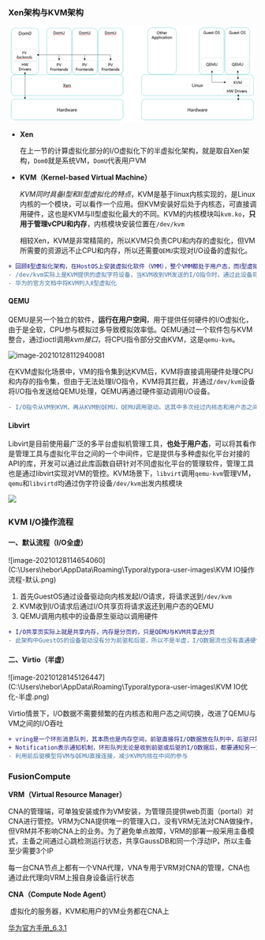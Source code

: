 ### Xen架构与KVM架构

![KVM&XEN架构图](https://github.com/Hebolinux/image/blob/main/cloud-compute/HCIA/KVM%20%26%20XEN/KVM%26XEN.png)

- **Xen**

  在上一节的计算虚拟化部分的I/O虚拟化下的半虚拟化架构，就是取自Xen架构，`Dom0`就是系统VM，`DomU`代表用户VM

- **KVM（Kernel-based Virtual Machine）**

  *KVM同时具备Ⅰ型和Ⅱ型虚拟化的特点*，KVM是基于linux内核实现的，是Linux内核的一个模块，可以看作一个应用。但KVM安装好后处于内核态，可直接调用硬件，这也是KVM与Ⅱ型虚拟化最大的不同。KVM的内核模块叫`kvm.ko`，**只用于管理vCPU和内存**，内核模块安装位置在`/dev/kvm`

  相较Xen，KVM是非常精简的，所以KVM只负责CPU和内存的虚拟化，但VM所需要的资源远不止CPU和内存，所以还需要`QEMU`实现对I/O设备的虚拟化。

```diff
+ 回顾Ⅱ型虚拟化架构，在HostOS上安装虚拟化软件（VMM），整个VMM都处于用户态，而Ⅰ型虚拟化架构中VMM处于内核态，且可以直接调用硬件
- /dev/kvm实际上是KVM提供的虚拟字符设备，当KVM收到VM发送的I/O指令时，通过此设备将I/O指令发送给QEMU
- 华为的官方文档中将KVM列入Ⅱ型虚拟化
```

#### QEMU

QEMU是另一个独立的软件，**运行在用户空间**，用于提供任何硬件的I/O虚拟化，由于是全软，CPU参与模拟过多导致模拟效率低。QEMU通过一个软件包与KVM整合，通过ioctl调用*kvm接口*，将CPU指令部分交由KVM，这是`qemu-kvm`。

![image-20210128112940081](C:\Users\hebor\AppData\Roaming\Typora\typora-user-images\qemu-kvm.png)

在KVM虚拟化场景中，VM的指令集到达KVM后，KVM将直接调用硬件处理CPU和内存的指令集，但由于无法处理I/O指令，KVM将其拦截，并通过`/dev/kvm`设备将I/O指令发送给QEMU处理，QEMU再通过硬件驱动调用I/O设备。

```diff
- I/O指令从VM到KVM，再从KVM到QEMU，QEMU调用驱动。这其中多次经过内核态和用户态之间的切换
```



#### Libvirt

Libvirt是目前使用最广泛的多平台虚拟机管理工具，**也处于用户态**，可以将其看作是管理工具与虚拟化平台之间的一个中间件，它是提供与多种虚拟化平台对接的API的库，开发可以通过此库函数自研针对不同虚拟化平台的管理软件，管理工具也是通过libvirt实现对VM的管控。KVM场景下，`libvirt`调用`qemu-kvm`管理VM，`qemu`和`libvirtd`均通过伪字符设备`/dev/kvm`出发内核模块

![](C:\Users\hebor\AppData\Roaming\Typora\typora-user-images\libvirt.png)



### KVM I/O操作流程

#### 一、默认流程（I/O全虚）

![image-20210128114654060](C:\Users\hebor\AppData\Roaming\Typora\typora-user-images\KVM IO操作流程-默认.png)

1. 首先GuestOS通过设备驱动向内核发起I/O请求，将请求送到`/dev/kvm`
2. KVM收到I/O请求后通过I/O共享页将请求返还到用户态的QEMU
3. QEMU调用内核中的设备原生驱动以调用硬件

```diff
+ I/O共享页实际上就是共享内存，内存是分页的，只是QEMU与KVM共享此分页
- 此架构中GuestOS的设备驱动没有分为前驱和后驱，所以不是半虚，I/O数据流也没有直通硬件，所以也不是硬虚
```



#### 二、Virtio（半虚）

![image-20210128145126447](C:\Users\hebor\AppData\Roaming\Typora\typora-user-images\KVM IO优化-半虚.png)

Virtio情景下，I/O数据不需要频繁的在内核态和用户态之间切换，改进了QEMU与VM之间的I/O吞吐

```diff
+ vring是一个环形消息队列，其本质也是内存空间，前驱直接将I/O数据放在队列中，后驱只需要读取指令，反之亦然
+ Notification表示通知机制，环形队列无论是收到前驱或后驱的I/O数据后，都要通知另一方读取数据
- 利用前后驱模型将VM与QEMU直接连接，减少KVM内核在中间的参与
```



### FusionCompute

**VRM（Virtual Resource Manager）**

​	CNA的管理端，可单独安装或作为VM安装，为管理员提供web页面（portal）对CNA进行管控。VRM为CNA提供唯一的管理入口，没有VRM无法对CNA做操作，但VRM并不影响CNA上的业务。为了避免单点故障，VRM的部署一般采用主备模式，主备之间通过心跳检测运行状态，共享GaussDB和同一个浮动IP，所以主备至少需要3个IP

​	每一台CNA节点上都有一个VNA代理，VNA专用于VRM对CNA的管理，CNA也通过此代理向VRM上报自身设备运行状态

**CNA（Compute Node Agent）**

​	虚拟化的服务器，KVM和用户的VM业务都在CNA上

[华为官方手册_6.3.1](https://support.huawei.com/hedex/hdx.do?docid=EDOC1100042941&lang=zh&idPath=22658044|7919788|9856606|21462752|8576912)

